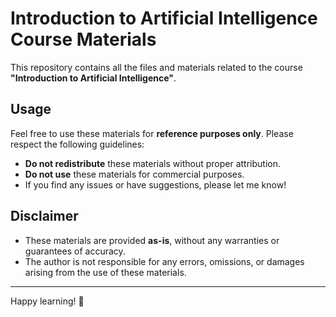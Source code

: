 # Introduction to Artificial Intelligence Course Materials

This repository contains all the files and materials related to the course **"Introduction to Artificial Intelligence"**.

## Usage
Feel free to use these materials for **reference purposes only**. Please respect the following guidelines:
- **Do not redistribute** these materials without proper attribution.
- **Do not use** these materials for commercial purposes.
- If you find any issues or have suggestions, please let me know!

## Disclaimer
- These materials are provided **as-is**, without any warranties or guarantees of accuracy.
- The author is not responsible for any errors, omissions, or damages arising from the use of these materials.

---

Happy learning! 🚀
